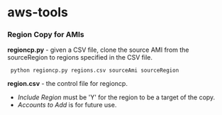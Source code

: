# aws-tools #

### Region Copy for AMIs  ###

<b>regioncp.py</b> - given a CSV file, clone the source AMI from the sourceRegion to regions specified in the CSV file.

     python regioncp.py regions.csv sourceAmi sourceRegion

<b>region.csv</b> - the control file for regioncp.</p>
- <em>Include Region</em> must be 'Y' for the region to be a target of the copy.
- <em>Accounts to Add</em> is for future use.
